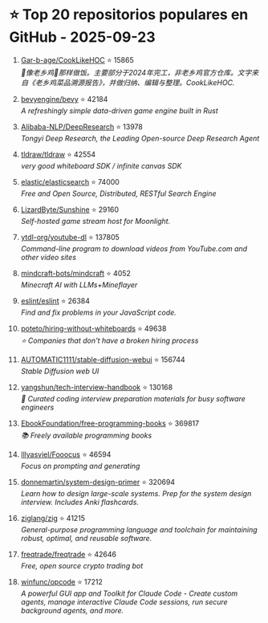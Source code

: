 # ⭐ Top 20 repositorios populares en GitHub - 2025-09-23

1. [Gar-b-age/CookLikeHOC](https://github.com/Gar-b-age/CookLikeHOC) ⭐ 15865  
   _🥢像老乡鸡🐔那样做饭。主要部分于2024年完工，非老乡鸡官方仓库。文字来自《老乡鸡菜品溯源报告》，并做归纳、编辑与整理。CookLikeHOC._

2. [bevyengine/bevy](https://github.com/bevyengine/bevy) ⭐ 42184  
   _A refreshingly simple data-driven game engine built in Rust_

3. [Alibaba-NLP/DeepResearch](https://github.com/Alibaba-NLP/DeepResearch) ⭐ 13978  
   _Tongyi Deep Research, the Leading Open-source Deep Research Agent_

4. [tldraw/tldraw](https://github.com/tldraw/tldraw) ⭐ 42554  
   _very good whiteboard SDK / infinite canvas SDK_

5. [elastic/elasticsearch](https://github.com/elastic/elasticsearch) ⭐ 74000  
   _Free and Open Source, Distributed, RESTful Search Engine_

6. [LizardByte/Sunshine](https://github.com/LizardByte/Sunshine) ⭐ 29160  
   _Self-hosted game stream host for Moonlight._

7. [ytdl-org/youtube-dl](https://github.com/ytdl-org/youtube-dl) ⭐ 137805  
   _Command-line program to download videos from YouTube.com and other video sites_

8. [mindcraft-bots/mindcraft](https://github.com/mindcraft-bots/mindcraft) ⭐ 4052  
   _Minecraft AI with LLMs+Mineflayer_

9. [eslint/eslint](https://github.com/eslint/eslint) ⭐ 26384  
   _Find and fix problems in your JavaScript code._

10. [poteto/hiring-without-whiteboards](https://github.com/poteto/hiring-without-whiteboards) ⭐ 49638  
   _⭐️ Companies that don't have a broken hiring process_

11. [AUTOMATIC1111/stable-diffusion-webui](https://github.com/AUTOMATIC1111/stable-diffusion-webui) ⭐ 156744  
   _Stable Diffusion web UI_

12. [yangshun/tech-interview-handbook](https://github.com/yangshun/tech-interview-handbook) ⭐ 130168  
   _💯 Curated coding interview preparation materials for busy software engineers_

13. [EbookFoundation/free-programming-books](https://github.com/EbookFoundation/free-programming-books) ⭐ 369817  
   _📚 Freely available programming books_

14. [lllyasviel/Fooocus](https://github.com/lllyasviel/Fooocus) ⭐ 46594  
   _Focus on prompting and generating_

15. [donnemartin/system-design-primer](https://github.com/donnemartin/system-design-primer) ⭐ 320694  
   _Learn how to design large-scale systems. Prep for the system design interview. Includes Anki flashcards._

16. [ziglang/zig](https://github.com/ziglang/zig) ⭐ 41215  
   _General-purpose programming language and toolchain for maintaining robust, optimal, and reusable software._

17. [freqtrade/freqtrade](https://github.com/freqtrade/freqtrade) ⭐ 42646  
   _Free, open source crypto trading bot_

18. [winfunc/opcode](https://github.com/winfunc/opcode) ⭐ 17212  
   _A powerful GUI app and Toolkit for Claude Code - Create custom agents, manage interactive Claude Code sessions, run secure background agents, and more._


<!-- Última actualización: 2025-09-23T08:05:45.605934 UTC -->